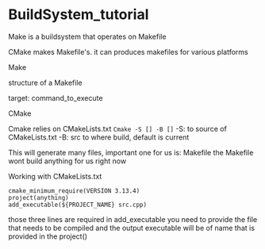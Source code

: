 # BuildSystem_tutorial

Make is a buildsystem that operates on Makefile 

CMake makes Makefile's. it can produces makefiles for various platforms

Make

structure of a Makefile

target:
    command_to_execute

CMake

Cmake relies on CMakeLists.txt
`Cmake -S [] -B []`
-S: to source of CMakeLists.txt
-B: src to where build, default is current

This will generate many files, important one for us is: Makefile
the Makefile wont build anything for us right now 

Working with CMakeLists.txt
```
cmake_minimum_require(VERSION 3.13.4)
project(anything)
add_executable(${PROJECT_NAME} src.cpp)

```

those three lines are required
in add_executable you need to provide the file that needs to be compiled and the output executable will be of name that is provided in the project()
